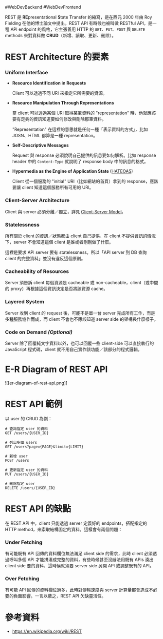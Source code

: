 #WebDevBackend #WebDevFrontend 

REST 是 **RE**presentational **S**tate **T**ransfer 的縮寫，是在西元 2000 年由 Roy Fielding 在他的博士論文中提出。REST API 有時候也被叫做 RESTful API，是一種 API endpoint 的風格，它主張善用 HTTP 的 `GET`、`PUT`、`POST` 與 `DELETE` methods 來對資料做 **CRUD**（新增、讀取、更新、刪除）。

# REST Architecture 的要素

### Uniform Interface

- **Resource Identification in Requests**

    Client 可以透過不同 URI 來指定它所需要的資源。

- **Resource Manipulation Through Representations**

    當 client 可以透過某個 URI 取得某筆資料的 "representation" 時，他就應該要有足夠的資訊知道要如何修改與刪除那筆資料。

    "Representation" 在這裡的意思就是任何一種「表示資料的方式」，比如 JOSN、HTML 都算是一種 representation。

- **Self-Descriptive Messages**

    Request 與 response 必須說明自己提供的訊息要如何解析。比如 response header 中的 `Content-Type` 就說明了 response body 中的訊息的格式。

- **Hypermedia as the Engine of Application State** ([HATEOAS](https://en.wikipedia.org/wiki/HATEOAS))

    Client 從一個服務的 "initial" URI（比如網站的首頁）拿到的 response，應該要讓 client 知道這個服務所有可用的 URI。

### Client-Server Architecture

Client 與 server 必須分離／獨立，詳見 [Client-Server Model](</System Design/Client-Server Model.canvas>)。

### Statelessness

所有關於 client 的資訊／狀態都由 client 自己提供，在 client 不提供資訊的情況下，server 不會知道這個 client 是誰或者剛剛做了什麼。

這裡是要求 API server 要有 statelessness，所以「API server 到 DB 查詢 client 的完整資料」並沒有違反這個原則。

### Cacheability of Resources

Server 須告訴 client 每個資源是 cacheable 或 non-cacheable，client（或中間的 proxy）再根據這個資訊決定是否將該資源 cache。

### Layered System

Server 收到 client 的 request 後，可能不是單一台 server 完成所有工作，而是多種服務協作而成，而 client 不會也不應該知道 server side 的架構長什麼樣子。

### Code on Demand *(Optional)*

Server 除了回覆純文字資料以外，也可以回覆一些 client-side 可以直接執行的 JavaScript 程式碼，client 就不用自己實作該功能／該部分的程式邏輯。

# E-R Diagram of REST API

![[er-diagram-of-rest-api.png]]

# REST API 範例

以 user 的 CRUD 為例：

```plaintext
# 查詢指定 user 的資料
GET /users/{USER_ID}

# 列出多個 users
GET /users?page={PAGE}&limit={LIMIT}

# 新增 user
POST /users

# 更新指定 user 的資料
PUT /users/{USER_ID}

# 刪除指定 user
DELETE /users/{USER_ID}
```

# REST API 的缺點

在 REST API 中，client 只能透過 server 定義好的 endpoints，搭配指定的 HTTP method，來索取結構固定的資料，這樣會有兩個問題：

### Under Fetching

有可能既有 API 回傳的資料欄位無法滿足 client side 的需求，此時 client 必須透過呼叫多個 API 才能拼湊成完整的資料，有些時候甚至沒辦法用既有 APIs 湊出 client side 要的資料，這時候就須要 server side 另開 API 或調整既有的 API。

### Over Fetching

有可能 API 回傳的資料欄位過多，此時對傳輸速度與 server 計算量都會造成不必要的負面影響。一言以蔽之，REST API 欠缺靈活性。

# 參考資料

- <https://en.wikipedia.org/wiki/REST>

